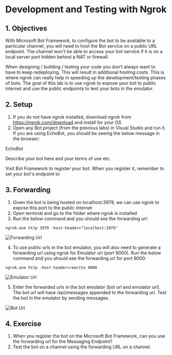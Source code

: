 # Development and Testing with Ngrok
 
## 1.	Objectives
 
With Microsoft Bot Framework, to configure the bot to be available to a particular channel, you will need to host the Bot service on a public URL endpoint. The channel won’t be able to access your bot service if it is on a local server port hidden behind a NAT or firewall.
  
When designing / building / testing your code you don’t always want to have to keep redeploying. This will result in additional hosting costs. This is where ngrok can really help in speeding up the development/testing phases of bots. The goal of this lab is to use ngrok to expose your bot to public internet and use the public endpoints to test your bots in the emulator.
  
## 2.	Setup
  
1.	If you do not have ngrok installed, download ngrok from https://ngrok.com/download and install for your OS
2.	Open any Bot project (from the previous labs) in Visual Studio and run it. If you are using EchoBot, you should be seeing the below message in the browser:

EchoBot

Describe your bot here and your terms of use etc.

Visit Bot Framework to register your bot. When you register it, remember to set your bot's endpoint to

## 3.	Forwarding

1.	Given the bot is being hosted on localhost:3979, we can use ngrok to expose this port to the public internet
2.	Open terminal and go to the folder where ngrok is installed
3.	Run the below command and you should see the forwarding url:

````ngrok.exe http 3979 -host-header="localhost:3979"````

![Forwarding Url](https://github.com/SRIVIDYAMEDURI/Deep-Learning/blob/master/images/ForwardingUrl.png)

4.	To use public urls in the bot emulator, you will also need to generate a forwarding url using ngrok for Emulator url (port 9000). Run the below command and you should see the forwarding url for port 9000:

````ngrok.exe http -host-header=rewrite 9000````

![Emulator Url](https://github.com/SRIVIDYAMEDURI/Deep-Learning/blob/master/images/EmulatorUrl.png)

5.	Enter the forwarded urls in the bot emulator (bot url and emulator url). The bot url will have /api/messages appended to the forwarding url. Test the bot in the emulator by sending messages.

![Bot Url](https://github.com/SRIVIDYAMEDURI/Deep-Learning/blob/master/images/BotUrl1.png)

## 4.	Exercise

1.	When you register the bot on the Microsoft Bot Framework, can you use the forwarding url for the Messaging Endpoint?
2.	Test the bot on a channel using the forwarding URL on a channel.


